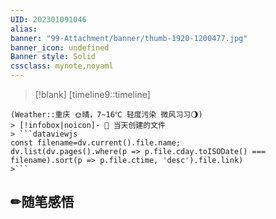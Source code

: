```yaml
---
UID: 202301091046 
alias:
banner: "99-Attachment/banner/thumb-1920-1200477.jpg"
banner_icon: undefined
Banner style: Solid
cssclass: mynote,noyaml
---
```

> [!blank] 
> [timeline9::timeline]
```ad-flex
(Weather::重庆 🌞晴，7~16℃ 轻度污染 微风习习🌖)
> [!infobox|noicon]- 🔖 当天创建的文件
> ```dataviewjs 
const filename=dv.current().file.name;
dv.list(dv.pages().where(p => p.file.cday.toISODate() === filename).sort(p => p.file.ctime, 'desc').file.link) 
>```
```
## ✏随笔感悟